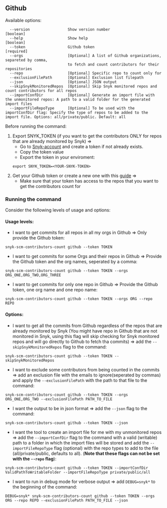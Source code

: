 ## Github
Available options:
```
  --version                 Show version number                        [boolean]
  --help                    Show help                                  [boolean]
  --token                   Github token                               [required]
  --orgs                    [Optional] A list of Github organizations, separeted by comma, 
                            to fetch and count contributors for their repositories              
  --repo                    [Optional] Specific repo to count only for
  --exclusionFilePath       [Optional] Exclusion list filepath
  --json                    [Optional] JSON output
  --skipSnykMonitoredRepos  [Optional] Skip Snyk monitored repos and count contributors for all repos
  --importConfDir           [Optional] Generate an import file with the unmonitored repos: A path to a valid folder for the generated import files
  --importFileRepoType      [Optional] To be used with the importConfDir flag: Specify the type of repos to be added to the import file. Options: all/private/public. Default: all
```

Before running the command:
1. Export SNYK_TOKEN (if you want to get the contributors ONLY for repos that are already monitored by Snyk) =>
    - Go to [Snyk-account](https://app.snyk.io/account) and create a token if not already exists.
    - Copy the token value
    - Export the token in your enviroment: 
    ```
    export SNYK_TOKEN=<YOUR-SNYK-TOKEN>
    ```
2. Get your Github token or create a new one with this [guide](https://docs.github.com/en/authentication/keeping-your-account-and-data-secure/creating-a-personal-access-token) =>
    - Make sure that your token has access to the repos that you want to get the contributors count for

### Running the command

Consider the following levels of usage and options:

#### Usage levels:
- I want to get commits for all repos in all my orgs in Github => Only provide the Github token: 
```
snyk-scm-contributors-count github --token TOKEN
```

- I want to get commits for some Orgs and their repos in Github => Provide the Github token
  and the org names, seperated by a comma:
```
snyk-scm-contributors-count github --token TOKEN --orgs ORG_ONE,ORG_TWO,ORG_THREE
```

- I want to get commits for only one repo in Github => Provide the Github token,
  one org name and one repo name:
```
snyk-scm-contributors-count github --token TOKEN --orgs ORG --repo REPO
```

#### Options:
- I want to get all the commits from Github regardless of the repos that are already monitored by Snyk (You might have repo in Github that are not monitored in Snyk, using this flag will skip checking for Snyk monitored repos and will go directly to Github to fetch tha commits) => add the `--skipSnykMonitoredRepos` flag to the command:
```
snyk-scm-contributors-count github --token TOKEN --skipSnykMonitoredRepos
```
- I want to exclude some contributors from being counted in the commits => add an exclusion file with the emails to ignore(seperated by commas) and apply the `--exclusionFilePath` with the path to that file to the command:
```
snyk-scm-contributors-count github --token TOKEN --orgs ORG_ONE,ORG_TWO --exclusionFilePath PATH_TO_FILE
```

- I want the output to be in json format => add the `--json` flag to the command:
```
snyk-scm-contributors-count github --token TOKEN --json
```

- I want the tool to create an import file for me with my unmonitored repos => add the `--importConfDir` flag to the command with a valid (writable) path to a folder in which the import files will be stored and add the `--importFileRepoType` flag (optional) with the repo types to add to the file (all/private/public, defaults to all). (**Note that these flags can not be set with the `--repo` flag**):
```
snyk-scm-contributors-count github --token TOKEN --importConfDir ValidPathToWritableFolder --importFileRepoType private/public/all
```

- I want to run in debug mode for verbose output => add `DEBUG=snyk*` to the beginning of the command:
```
DEBUG=snyk* snyk-scm-contributors-count github --token TOKEN --orgs ORG --repo REPO --exclusionFilePath PATH_TO_FILE --json
```
